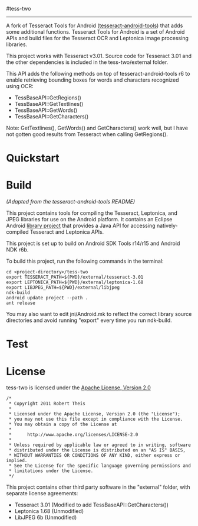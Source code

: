 #tess-two
* * *

A fork of Tesseract Tools for Android ([tesseract-android-tools](http://code.google.com/p/tesseract-android-tools/)) that adds some 
additional functions. Tesseract Tools for Android is a set of Android APIs and
build files for the Tesseract OCR and Leptonica image processing libraries.

This project works with Tesseract v3.01. Source code for Tesseract 3.01 and
the other dependencies is included in the tess-two/external folder.

This API adds the following methods on top of tesseract-android-tools r6 to
enable retrieving bounding boxes for words and characters recognized using OCR:

* TessBaseAPI::GetRegions()
* TessBaseAPI::GetTextlines()
* TessBaseAPI::GetWords()
* TessBaseAPI::GetCharacters()

Note: GetTextlines(), GetWords() and GetCharacters() work well, but I have not gotten good 
results from Tesseract when calling GetRegions().


Quickstart
==========




Build
=====

_(Adapted from the tesseract-android-tools README)_

This project contains tools for compiling the Tesseract, Leptonica, and JPEG
libraries for use on the Android platform. It contains an Eclipse Android
[library project](http://developer.android.com/guide/developing/projects/projects-eclipse.html#SettingUpLibraryProject) 
that provides a Java API for accessing natively-compiled Tesseract and Leptonica APIs.

This project is set up to build on Android SDK Tools r14/r15 and Android NDK r6b.

To build this project, run the following commands in the terminal:

    cd <project-directory>/tess-two
    export TESSERACT_PATH=${PWD}/external/tesseract-3.01
    export LEPTONICA_PATH=${PWD}/external/leptonica-1.68
    export LIBJPEG_PATH=${PWD}/external/libjpeg
    ndk-build
    android update project --path .
    ant release

You may also want to edit jni/Android.mk to reflect the correct library source
directories and avoid running "export" every time you run ndk-build.

Test
====




License
=======

tess-two is licensed under the [Apache License, Version 2.0](http://www.apache.org/licenses/LICENSE-2.0.html)

    /*
     * Copyright 2011 Robert Theis
     *
     * Licensed under the Apache License, Version 2.0 (the "License");
     * you may not use this file except in compliance with the License.
     * You may obtain a copy of the License at
     *
     *      http://www.apache.org/licenses/LICENSE-2.0
     *
     * Unless required by applicable law or agreed to in writing, software
     * distributed under the License is distributed on an "AS IS" BASIS,
     * WITHOUT WARRANTIES OR CONDITIONS OF ANY KIND, either express or implied.
     * See the License for the specific language governing permissions and
     * limitations under the License.
     */

 
This project contains other third party software in the "external" folder, with separate license agreements:

* Tesseract 3.01 (Modified to add TessBaseAPI::GetCharacters())
* Leptonica 1.68 (Unmodified)
* LibJPEG 6b (Unmodified)
